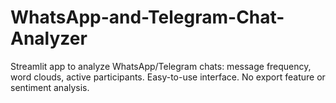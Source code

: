 # WhatsApp-and-Telegram-Chat-Analyzer
Streamlit app to analyze WhatsApp/Telegram chats: message frequency, word clouds, active participants. Easy-to-use interface. No export feature or sentiment analysis.
